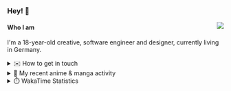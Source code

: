 ### Hey! 👋

[<img src="https://lanyard-profile-readme.vercel.app/api/228965621478588416" align="right">](https://discord.com/users/228965621478588416)

#### Who I am

I'm a 18-year-old creative, software engineer and designer, currently living in Germany.

<details>
  <summary>✉️ How to get in touch</summary>
  
> Sorted by how quickly you can expect a reply
- [Hit me up on Discord](https://discord.com/users/228965621478588416)
- [Hit me up on Twitter](https://twitter.com/cruggdev)
- [Send me a mail](mailto:me@crg.sh)
</details>


<details>
  <summary>🌸 My recent anime & manga activity</summary>
  
<!-- ANILIST_ACTIVITY:start -->

-   📺 Watched episode 2 of [Alya Sometimes Hides Her Feelings in Russian](https://anilist.co/anime/162804) (19:57, 31 July 2024)
-   📺 Plans to watch [The Case Study of Vanitas](https://anilist.co/anime/131646) (03:42, 31 July 2024)
-   📺 Watched episode 1 of [Rascal Does Not Dream of Bunny Girl Senpai](https://anilist.co/anime/101291) (19:52, 29 July 2024)
-   📺 Plans to watch [YuruYuri](https://anilist.co/anime/10495) (22:19, 26 July 2024)
-   📺 Plans to watch [The Angel Next Door Spoils Me Rotten](https://anilist.co/anime/143338) (01:53, 25 July 2024)

<!-- ANILIST_ACTIVITY:end -->
</details>

<details>
  <summary>⏱️ WakaTime Statistics</summary>

<!--START_SECTION:waka-->

```txt
From: 23 July 2024 - To: 30 July 2024

TypeScript      5 hrs 36 mins   ███████████░░░░░░░░░░░░░░   43.89 %
Svelte          5 hrs 29 mins   ██████████▓░░░░░░░░░░░░░░   42.95 %
YAML            24 mins         ▓░░░░░░░░░░░░░░░░░░░░░░░░   03.24 %
Other           23 mins         ▓░░░░░░░░░░░░░░░░░░░░░░░░   03.02 %
Bash            15 mins         ▓░░░░░░░░░░░░░░░░░░░░░░░░   02.06 %
```

<!--END_SECTION:waka-->
</details>
